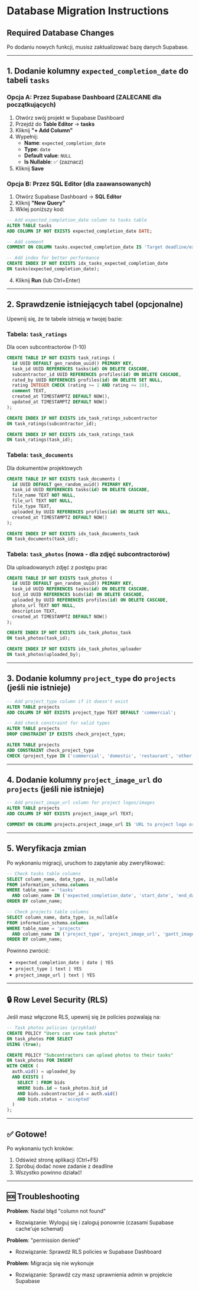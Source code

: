 # Database Migration Instructions

## Required Database Changes

Po dodaniu nowych funkcji, musisz zaktualizować bazę danych Supabase.

---

## 1. Dodanie kolumny `expected_completion_date` do tabeli `tasks`

### Opcja A: Przez Supabase Dashboard (ZALECANE dla początkujących)

1. Otwórz swój projekt w Supabase Dashboard
2. Przejdź do **Table Editor** → **tasks**
3. Kliknij **"+ Add Column"**
4. Wypełnij:
   - **Name**: `expected_completion_date`
   - **Type**: `date`
   - **Default value**: `NULL`
   - **Is Nullable**: ✅ (zaznacz)
5. Kliknij **Save**

### Opcja B: Przez SQL Editor (dla zaawansowanych)

1. Otwórz Supabase Dashboard → **SQL Editor**
2. Kliknij **"New Query"**
3. Wklej poniższy kod:

```sql
-- Add expected_completion_date column to tasks table
ALTER TABLE tasks
ADD COLUMN IF NOT EXISTS expected_completion_date DATE;

-- Add comment
COMMENT ON COLUMN tasks.expected_completion_date IS 'Target deadline/expected completion date for the task';

-- Add index for better performance
CREATE INDEX IF NOT EXISTS idx_tasks_expected_completion_date
ON tasks(expected_completion_date);
```

4. Kliknij **Run** (lub Ctrl+Enter)

---

## 2. Sprawdzenie istniejących tabel (opcjonalne)

Upewnij się, że te tabele istnieją w twojej bazie:

### Tabela: `task_ratings`
Dla ocen subcontractorów (1-10)

```sql
CREATE TABLE IF NOT EXISTS task_ratings (
  id UUID DEFAULT gen_random_uuid() PRIMARY KEY,
  task_id UUID REFERENCES tasks(id) ON DELETE CASCADE,
  subcontractor_id UUID REFERENCES profiles(id) ON DELETE CASCADE,
  rated_by UUID REFERENCES profiles(id) ON DELETE SET NULL,
  rating INTEGER CHECK (rating >= 1 AND rating <= 10),
  comment TEXT,
  created_at TIMESTAMPTZ DEFAULT NOW(),
  updated_at TIMESTAMPTZ DEFAULT NOW()
);

CREATE INDEX IF NOT EXISTS idx_task_ratings_subcontractor
ON task_ratings(subcontractor_id);

CREATE INDEX IF NOT EXISTS idx_task_ratings_task
ON task_ratings(task_id);
```

### Tabela: `task_documents`
Dla dokumentów projektowych

```sql
CREATE TABLE IF NOT EXISTS task_documents (
  id UUID DEFAULT gen_random_uuid() PRIMARY KEY,
  task_id UUID REFERENCES tasks(id) ON DELETE CASCADE,
  file_name TEXT NOT NULL,
  file_url TEXT NOT NULL,
  file_type TEXT,
  uploaded_by UUID REFERENCES profiles(id) ON DELETE SET NULL,
  created_at TIMESTAMPTZ DEFAULT NOW()
);

CREATE INDEX IF NOT EXISTS idx_task_documents_task
ON task_documents(task_id);
```

### Tabela: `task_photos` (nowa - dla zdjęć subcontractorów)
Dla uploadowanych zdjęć z postępu prac

```sql
CREATE TABLE IF NOT EXISTS task_photos (
  id UUID DEFAULT gen_random_uuid() PRIMARY KEY,
  task_id UUID REFERENCES tasks(id) ON DELETE CASCADE,
  bid_id UUID REFERENCES bids(id) ON DELETE CASCADE,
  uploaded_by UUID REFERENCES profiles(id) ON DELETE CASCADE,
  photo_url TEXT NOT NULL,
  description TEXT,
  created_at TIMESTAMPTZ DEFAULT NOW()
);

CREATE INDEX IF NOT EXISTS idx_task_photos_task
ON task_photos(task_id);

CREATE INDEX IF NOT EXISTS idx_task_photos_uploader
ON task_photos(uploaded_by);
```

---

## 3. Dodanie kolumny `project_type` do `projects` (jeśli nie istnieje)

```sql
-- Add project_type column if it doesn't exist
ALTER TABLE projects
ADD COLUMN IF NOT EXISTS project_type TEXT DEFAULT 'commercial';

-- Add check constraint for valid types
ALTER TABLE projects
DROP CONSTRAINT IF EXISTS check_project_type;

ALTER TABLE projects
ADD CONSTRAINT check_project_type
CHECK (project_type IN ('commercial', 'domestic', 'restaurant', 'other'));
```

---

## 4. Dodanie kolumny `project_image_url` do `projects` (jeśli nie istnieje)

```sql
-- Add project_image_url column for project logos/images
ALTER TABLE projects
ADD COLUMN IF NOT EXISTS project_image_url TEXT;

COMMENT ON COLUMN projects.project_image_url IS 'URL to project logo or main image';
```

---

## 5. Weryfikacja zmian

Po wykonaniu migracji, uruchom to zapytanie aby zweryfikować:

```sql
-- Check tasks table columns
SELECT column_name, data_type, is_nullable
FROM information_schema.columns
WHERE table_name = 'tasks'
  AND column_name IN ('expected_completion_date', 'start_date', 'end_date')
ORDER BY column_name;

-- Check projects table columns
SELECT column_name, data_type, is_nullable
FROM information_schema.columns
WHERE table_name = 'projects'
  AND column_name IN ('project_type', 'project_image_url', 'gantt_image_url')
ORDER BY column_name;
```

Powinno zwrócić:
- `expected_completion_date | date | YES`
- `project_type | text | YES`
- `project_image_url | text | YES`

---

## 🔒 Row Level Security (RLS)

Jeśli masz włączone RLS, upewnij się że policies pozwalają na:

```sql
-- Task photos policies (przykład)
CREATE POLICY "Users can view task photos"
ON task_photos FOR SELECT
USING (true);

CREATE POLICY "Subcontractors can upload photos to their tasks"
ON task_photos FOR INSERT
WITH CHECK (
  auth.uid() = uploaded_by
  AND EXISTS (
    SELECT 1 FROM bids
    WHERE bids.id = task_photos.bid_id
    AND bids.subcontractor_id = auth.uid()
    AND bids.status = 'accepted'
  )
);
```

---

## ✅ Gotowe!

Po wykonaniu tych kroków:
1. Odśwież stronę aplikacji (Ctrl+F5)
2. Spróbuj dodać nowe zadanie z deadline
3. Wszystko powinno działać!

---

## 🆘 Troubleshooting

**Problem**: Nadal błąd "column not found"
- Rozwiązanie: Wyloguj się i zaloguj ponownie (czasami Supabase cache'uje schemat)

**Problem**: "permission denied"
- Rozwiązanie: Sprawdź RLS policies w Supabase Dashboard

**Problem**: Migracja się nie wykonuje
- Rozwiązanie: Sprawdź czy masz uprawnienia admin w projekcie Supabase
